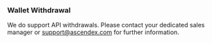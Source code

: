 ### Wallet Withdrawal 

We do support API withdrawals. Please contact your dedicated sales manager or support@ascendex.com for further information.
